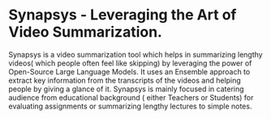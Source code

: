 # Synapsys - Leveraging the Art of Video Summarization.
Synapsys is a video summarization tool which helps in summarizing lengthy videos( which people often feel like skipping) by leveraging the power of Open-Source Large Language Models.
It uses an Ensemble approach to extract key information from the transcripts of the videos and helping people by giving a glance of it. Synapsys is mainly focused in catering audience from educational background ( either Teachers or Students) for evaluating assignments or summarizing lengthy lectures to simple notes.
